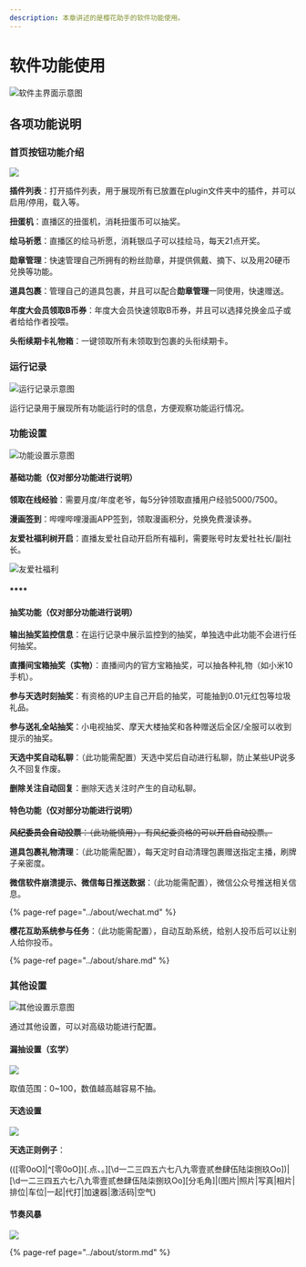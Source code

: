 ```yaml
---
description: 本章讲述的是樱花助手的软件功能使用。
---
```


# 软件功能使用

![&#x8F6F;&#x4EF6;&#x4E3B;&#x754C;&#x9762;&#x793A;&#x610F;&#x56FE;](../.gitbook/assets/image%20%2834%29.png)

## 各项功能说明

### 首页按钮功能介绍

![](../.gitbook/assets/image%20%2829%29.png)

**插件列表**：打开插件列表，用于展现所有已放置在plugin文件夹中的插件，并可以启用/停用，载入等。

**扭蛋机**：直播区的扭蛋机，消耗扭蛋币可以抽奖。

**绘马祈愿**：直播区的绘马祈愿，消耗银瓜子可以挂绘马，每天21点开奖。

**勋章管理**：快速管理自己所拥有的粉丝勋章，并提供佩戴、摘下、以及用20硬币兑换等功能。

**道具包裹**：管理自己的道具包裹，并且可以配合**勋章管理**一同使用，快速赠送。

**年度大会员领取B币券**：年度大会员快速领取B币券，并且可以选择兑换金瓜子或者给给作者投喂。

**头衔续期卡礼物箱**：一键领取所有未领取到包裹的头衔续期卡。

### 运行记录

![&#x8FD0;&#x884C;&#x8BB0;&#x5F55;&#x793A;&#x610F;&#x56FE;](../.gitbook/assets/image%20%284%29.png)

运行记录用于展现所有功能运行时的信息，方便观察功能运行情况。

### 功能设置

![&#x529F;&#x80FD;&#x8BBE;&#x7F6E;&#x793A;&#x610F;&#x56FE;](../.gitbook/assets/image.png)

#### **基础功能（仅对部分功能进行说明）**

**领取在线经验**：需要月度/年度老爷，每5分钟领取直播用户经验5000/7500。

**漫画签到**：哔哩哔哩漫画APP签到，领取漫画积分，兑换免费漫读券。

**友爱社福利树开启**：直播友爱社自动开启所有福利，需要账号时友爱社社长/副社长。

![&#x53CB;&#x7231;&#x793E;&#x798F;&#x5229;](../.gitbook/assets/image%20%288%29.png)

#### \*\*\*\*

#### **抽奖功能（仅对部分功能进行说明）**

**输出抽奖监控信息**：在运行记录中展示监控到的抽奖，单独选中此功能不会进行任何抽奖。

**直播间宝箱抽奖（实物）**：直播间内的官方宝箱抽奖，可以抽各种礼物（如小米10手机）。

**参与天选时刻抽奖**：有资格的UP主自己开启的抽奖，可能抽到0.01元红包等垃圾礼品。

**参与送礼全站抽奖**：小电视抽奖、摩天大楼抽奖和各种赠送后全区/全服可以收到提示的抽奖。

**天选中奖自动私聊**：（此功能需配置）天选中奖后自动进行私聊，防止某些UP说多久不回复作废。

**删除关注自动回复**：删除天选关注时产生的自动私聊。



#### **特色功能（仅对部分功能进行说明）**

~~**风纪委员会自动投票**：（此功能慎用），有风纪委资格的可以开启自动投票。~~

**道具包裹礼物清理**：（此功能需配置），每天定时自动清理包裹赠送指定主播，刷牌子亲密度。

**微信软件崩溃提示、微信每日推送数据**：（此功能需配置），微信公众号推送相关信息。

{% page-ref page="../about/wechat.md" %}

**樱花互助系统参与任务**：（此功能需配置），自动互助系统，给别人投币后可以让别人给你投币。

{% page-ref page="../about/share.md" %}



### **其他设置**

![&#x5176;&#x4ED6;&#x8BBE;&#x7F6E;&#x793A;&#x610F;&#x56FE;](../.gitbook/assets/image%20%2828%29.png)

通过其他设置，可以对高级功能进行配置。

#### 漏抽设置（玄学）

![](../.gitbook/assets/image%20%283%29.png)

取值范围：0~100，数值越高越容易不抽。

#### 天选设置

![](../.gitbook/assets/image%20%2832%29.png)

**天选正则例子**：

\(\(\[零0oO\]\|^\[零0oO\]\)\[.点、。\]\[\d一二三四五六七八九零壹贰叁肆伍陆柒捌玖Oo\]\)\|\[\d一二三四五六七八九零壹贰叁肆伍陆柒捌玖Oo\]\[分毛角\]\|\(图片\|照片\|写真\|相片\|排位\|车位\|一起\|代打\|加速器\|激活码\|空气\)

#### 节奏风暴

![](../.gitbook/assets/image%20%2818%29.png)

{% page-ref page="../about/storm.md" %}

